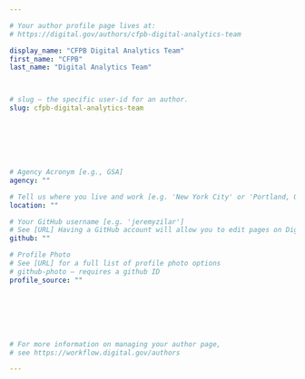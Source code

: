 ```yaml
---

# Your author profile page lives at:
# https://digital.gov/authors/cfpb-digital-analytics-team

display_name: "CFPB Digital Analytics Team"
first_name: "CFPB"
last_name: "Digital Analytics Team"



# slug — the specific user-id for an author.
slug: cfpb-digital-analytics-team







# Agency Acronym [e.g., GSA]
agency: ""

# Tell us where you live and work [e.g. 'New York City' or 'Portland, OR']
location: ""

# Your GitHub username [e.g. 'jeremyzilar']
# See [URL] Having a GitHub account will allow you to edit pages on DigitalGov. The image used in your GitHub account can also be used to populate your digital.gov profile photo.
github: ""

# Profile Photo
# See [URL] for a full list of profile photo options
# github-photo — requires a github ID
profile_source: ""







# For more information on managing your author page,
# see https://workflow.digital.gov/authors

---
```

